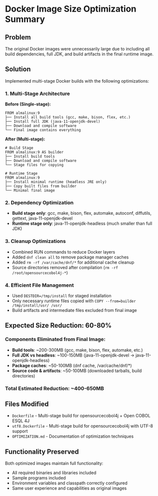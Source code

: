 # Docker Image Size Optimization Summary

## Problem
The original Docker images were unnecessarily large due to including all build dependencies, full JDK, and build artifacts in the final runtime image.

## Solution
Implemented multi-stage Docker builds with the following optimizations:

### 1. Multi-Stage Architecture
**Before (Single-stage):**
```
FROM almalinux:9
├── Install all build tools (gcc, make, bison, flex, etc.)
├── Install full JDK (java-11-openjdk-devel)
├── Download and compile software
└── Final image contains everything
```

**After (Multi-stage):**
```
# Build Stage
FROM almalinux:9 AS builder
├── Install build tools
├── Download and compile software
└── Stage files for copying

# Runtime Stage  
FROM almalinux:9
├── Install minimal runtime (headless JRE only)
├── Copy built files from builder
└── Minimal final image
```

### 2. Dependency Optimization
- **Build stage only**: gcc, make, bison, flex, automake, autoconf, diffutils, gettext, java-11-openjdk-devel
- **Runtime stage only**: java-11-openjdk-headless (much smaller than full JDK)

### 3. Cleanup Optimizations
- Combined RUN commands to reduce Docker layers
- Added `dnf clean all` to remove package manager caches
- Added `rm -rf /var/cache/dnf/*` for additional cache cleanup
- Source directories removed after compilation (`rm -rf /root/opensourcecobol4j-*`)

### 4. Efficient File Management
- Used `DESTDIR=/tmp/install` for staged installation
- Only necessary runtime files copied with `COPY --from=builder /tmp/install/usr/ /usr/`
- Build artifacts and intermediate files excluded from final image

## Expected Size Reduction: 60-80%

### Components Eliminated from Final Image:
- **Build tools**: ~200-300MB (gcc, make, bison, flex, automake, etc.)
- **Full JDK vs headless**: ~100-150MB (java-11-openjdk-devel → java-11-openjdk-headless)
- **Package caches**: ~50-100MB (dnf cache, /var/cache/dnf/*)
- **Source code & artifacts**: ~50-100MB (downloaded tarballs, build directories)

### Total Estimated Reduction: ~400-650MB

## Files Modified
- `Dockerfile` - Multi-stage build for opensourcecobol4j + Open COBOL ESQL 4J
- `utf8.Dockerfile` - Multi-stage build for opensourcecobol4j with UTF-8 support
- `OPTIMIZATION.md` - Documentation of optimization techniques

## Functionality Preserved
Both optimized images maintain full functionality:
- All required binaries and libraries included
- Sample programs included
- Environment variables and classpath correctly configured
- Same user experience and capabilities as original images